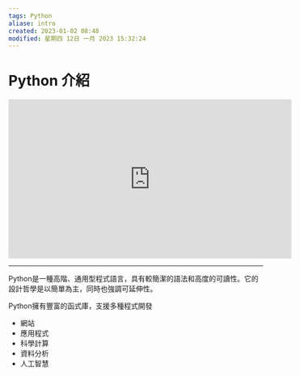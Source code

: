 ```yaml
---
tags: Python
aliase: intro
created: 2023-01-02 08:48
modified: 星期四 12日 一月 2023 15:32:24
---
```

# Python 介紹


<iframe width="560" height="315" src="https://www.youtube.com/embed/kLZuut1fYzQ" title="YouTube video player" frameborder="0" allow="accelerometer; autoplay; clipboard-write; encrypted-media; gyroscope; picture-in-picture" allowfullscreen></iframe>


***

Python是一種高階、通用型程式語言，具有較簡潔的語法和高度的可讀性。它的設計哲學是以簡單為主，同時也強調可延伸性。

Python擁有豐富的函式庫，支援多種程式開發
- 網站
- 應用程式
- 科學計算
- 資料分析
- 人工智慧